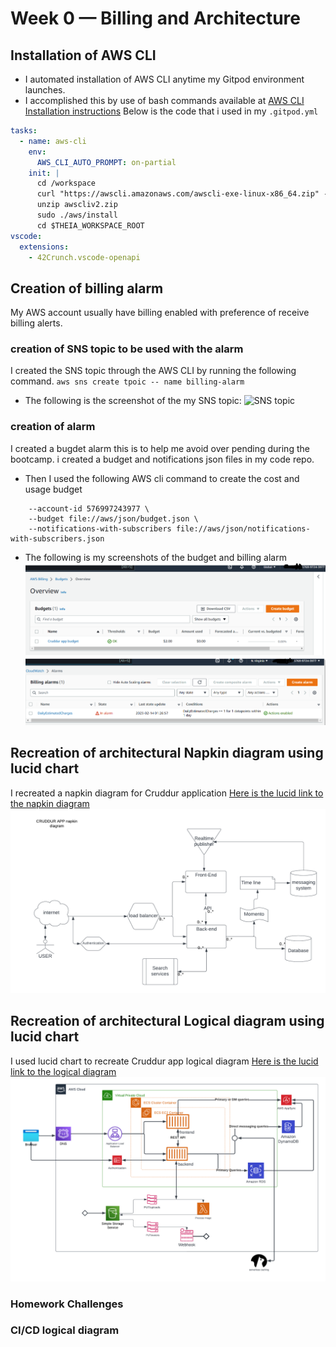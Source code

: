 # Week 0 — Billing and Architecture
## Installation of AWS CLI
+ I automated installation of AWS CLI anytime my Gitpod environment launches.
+ I accomplished this by use of bash commands available at [AWS CLI Installation instructions](https://docs.aws.amazon.com/cli/latest/userguide/getting-started-install.html)
Below is the code that i used in my  ``.gitpod.yml``
```.yaml
tasks:
  - name: aws-cli
    env:
      AWS_CLI_AUTO_PROMPT: on-partial
    init: |
      cd /workspace
      curl "https://awscli.amazonaws.com/awscli-exe-linux-x86_64.zip" -o "awscliv2.zip"
      unzip awscliv2.zip
      sudo ./aws/install
      cd $THEIA_WORKSPACE_ROOT
vscode:
  extensions:
    - 42Crunch.vscode-openapi
```
## Creation of billing alarm
My AWS account usually have billing enabled with preference of receive billing alerts.
### creation of SNS topic to be used with the alarm
I created the SNS topic through the AWS CLI by running the following command.
``` aws sns create tpoic -- name billing-alarm ```
+ The following is the screenshot of the my SNS topic:
![SNS topic](/_docs/assets/SNS-topic.png)
### creation of alarm 
I created  a bugdet alarm this is to help me avoid over pending during the bootcamp.
i created a budget and notifications json files in my code repo.
+ Then I used the following AWS cli command to create the cost and usage budget
```aws budgets create-budget \
    --account-id 576997243977 \
    --budget file://aws/json/budget.json \
    --notifications-with-subscribers file://aws/json/notifications-with-subscribers.json
```
+ The following is my screenshots of the budget and billing alarm 
![MY bootcamp budget](/_docs/assets/budget.png)
![My billing-alarm-screenshot](/_docs/assets/Billing-alarm.png)
## Recreation of architectural Napkin diagram using lucid chart
I recreated a napkin diagram for Cruddur application
[Here is the lucid link to the napkin diagram](https://lucid.app/lucidchart/ac4e3a51-6dfd-4ffa-a6e4-791d4559a406/edit?viewport_loc=-246%2C-74%2C1707%2C701%2C0_0&invitationId=inv_eddda734-d330-4be9-b21b-38221b9423a5)
![Cruddur app napkin diagram](/_docs/assets/CRUDDUR_APP_napkin_diagram.png)
## Recreation of architectural Logical diagram using lucid chart
I used lucid chart to recreate Cruddur app logical diagram
[Here is the lucid link to the logical diagram](https://lucid.app/lucidchart/b896f0bc-bdb4-4ce6-84eb-9b58dcae3705/edit?viewport_loc=261%2C127%2C1735%2C713%2C0_0&invitationId=inv_4ac188af-3926-49d5-bf2d-09a48c0fa93b)
![Cruddur logical diagram](/_docs/assets/Phidelist_Omuya_cruddur_Logical_diagram.png)
### Homework Challenges
### CI/CD logical diagram

